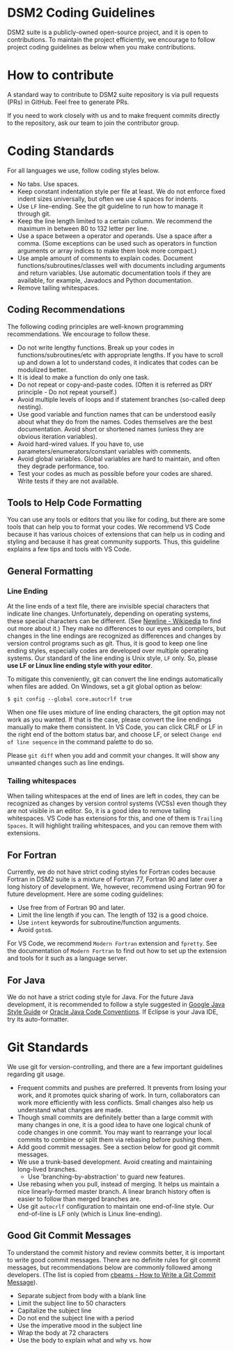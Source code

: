 # DSM2 Coding Guidelines
DSM2 suite is a publicly-owned open-source project, and it is open to contributions. To maintain the project efficiently, we encourage to follow project coding guidelines as below when you make contributions.

# How to contribute
A standard way to contribute to DSM2 suite repository is via pull requests (PRs) in GitHub. Feel free to generate PRs.

If you need to work closely with us and to make frequent commits directly to the repository, ask our team to join the contributor group.

# Coding Standards
For all languages we use, follow coding styles below.

- No tabs. Use spaces.
- Keep constant indentation style per file at least. We do not enforce fixed indent sizes universally, but often we use 4 spaces for indents.
- Use `LF` line-ending. See the git guideline to run how to manage it through git.
- Keep the line length limited to a certain column. We recommend the maximum in between 80 to 132 letter per line.
- Use a space between a operator and operands. Use a space after a comma. (Some exceptions can be used such as operators in function arguments or array indices to make them look more compact.)
- Use ample amount of comments to explain codes. Document functions/subroutines/classes well with documents including arguments and return variables. Use automatic documentation tools if they are available, for example, Javadocs and Python documentation.
- Remove tailing whitespaces.

## Coding Recommendations
The following coding principles are well-known programming recommendations. We encourage to follow these.

- Do not write lengthy functions. Break up your codes in functions/subroutines/etc with appropriate lengths. If you have to scroll up and down a lot to understand codes, it indicates that codes can be modulized better.
- It is ideal to make a function do only one task.
- Do not repeat or copy-and-paste codes. (Often it is referred as DRY principle - Do not repeat yourself.)
- Avoid multiple levels of loops and if statement branches (so-called deep nesting).
- Use good variable and function names that can be understood easily about what they do from the names. Codes themselves are the best documentation. Avoid short or shortened names (unless they are obvious iteration variables).
- Avoid hard-wired values. If you have to, use parameters/enumerators/constant variables with comments.
- Avoid global variables. Global variables are hard to maintain, and often they degrade performance, too.
- Test your codes as much as possible before your codes are shared. Write tests if they are not available.

## Tools to Help Code Formatting
You can use any tools or editors that you like for coding, but there are some tools that can help you to format your codes. We recommend
 VS Code because it has various choices of extensions that can help us in coding and styling and because it has great community supports. Thus, this guideline explains a few tips and tools with VS Code.

## General Formatting
### Line Ending
At the line ends of a text file, there are invisible special characters that indicate line changes. Unfortunately, depending on operating systems, these special characters can be different. (See [Newline - Wikipedia](https://en.wikipedia.org/wiki/Newline) to find out more about it.) They make no differences to our eyes and compilers, but changes in the line endings are recognized as differences and changes by version control programs such as git. Thus, it is good to keep one line ending styles, especially codes are developed over multiple operating systems. Our standard of the line ending is Unix style, `LF` only. So, please __use LF or Linux line ending style with your editor__.

To mitigate this conveniently, git can convert the line endings automatically when files are added. On Windows, set a git global option as below:

    $ git config --global core.autocrlf true

When one file uses mixture of line ending characters, the git option may not work as you wanted. If that is the case, please convert the line endings manually to make them consistent. In VS Code, you can click CRLF or LF in the right end of the bottom status bar, and choose LF, or select `Change end of line sequence` in the command palette to do so.

Please `git diff` when you add and commit your changes. It will show any unwanted changes such as line endings.

### Tailing whitespaces
When tailing whitespaces at the end of lines are left in codes, they can be recognized as changes by version control systems (VCSs) even though they are not visible in an editor. So, it is a good idea to remove tailing whitespaces. VS Code has extensions for this, and one of them is `Trailing Spaces`. It will highlight trailing whitespaces, and you can remove them with extensions.

## For Fortran
Currently, we do not have strict coding styles for Fortran codes because Fortran in DSM2 suite is a mixture of Fortran 77, Fortran 90 and later over a long history of development. We, however, recommend using Fortran 90 for future development. Here are some coding guidelines:

- Use free from of Fortran 90 and later.
- Limit the line length if you can. The length of 132 is a good choice.
- Use `intent` keywords for subroutine/function arguments.
- Avoid `goto`s.

For VS Code, we recommend `Modern Fortran` extension and `fpretty`. See the documentation of `Modern Fortran` to find out how to set up the extension and tools for it such as a language server.

## For Java
We do not have a strict coding style for Java. For the future Java development, it is recommended to follow a style suggested in [Google Java Style Guide](https://google.github.io/styleguide/javaguide.html) or [Oracle Java Code Conventions](https://www.oracle.com/technetwork/java/codeconventions-150003.pdf). If Eclipse is your Java IDE, try its auto-formatter.

# Git Standards
We use git for version-controlling, and there are a few important guidelines regarding git usage.

- Frequent commits and pushes are preferred. It prevents from losing your work, and it promotes quick sharing of work. In turn, collaborators can work more efficiently with less conflicts. Small changes also help us understand what changes are made.
- Though small commits are definitely better than a large commit with many changes in one, it is a good idea to have one logical chunk of code changes in one commit. You may want to rearrange your local commits to combine or split them via rebasing before pushing them.
- Add good commit messages. See a section below for good git commit messages.
- We use a trunk-based development. Avoid creating and maintaining long-lived branches.
  - Use 'branching-by-abstraction' to guard new features.
- Use rebasing when you pull, instead of merging. It helps us maintain a nice linearly-formed master branch. A linear branch history often is easier to follow than merged branches are.
- Use git `autocrlf` configuration to maintain one end-of-line style. Our end-of-line is LF only (which is Linux line-ending).

## Good Git Commit Messages
To understand the commit history and review commits better, it is important to write good commit messages. There are no definite rules for git commit messages, but recommendations below are commonly followed among developers. (The list is copied from [cbeams - How to Write a Git Commit Message](https://cbea.ms/git-commit/)).

- Separate subject from body with a blank line
- Limit the subject line to 50 characters
- Capitalize the subject line
- Do not end the subject line with a period
- Use the imperative mood in the subject line
- Wrap the body at 72 characters
- Use the body to explain what and why vs. how